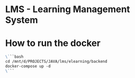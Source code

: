 # LMS - Learning Management System
# How to run the docker
```markdown
\```bash
cd /mnt/d/PROJECTS/JAVA/lms/elearning/backend
docker-compose up -d
\```
```